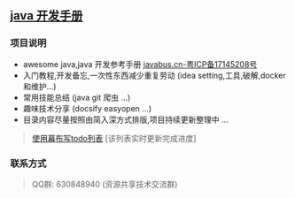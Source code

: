 ## [java 开发手册](https://javastar920905.github.io/mdbook)

### 项目说明
* awesome java,java 开发参考手册 [javabus.cn-粤ICP备17145208号](https://javabus.cn) 
* 入门教程,开发备忘,一次性东西减少重复劳动 (idea setting,工具,破解,docker和维护...)
* 常用技能总结 (java git 爬虫 ...)
* 趣味技术分享 (docsify easyopen ...)
* 目录内容尽量按照由简入深方式排版,项目持续更新整理中 ...

> [使用幕布写todo列表](https://mubu.com/doc/1gncEoM4Xo) [该列表实时更新完成进度]

### 联系方式
> QQ群: 630848940 (资源共享技术交流群)
